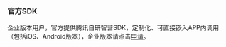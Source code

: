 ### 官方SDK
企业版本用户，官方提供腾讯自研智营SDK，定制化、可直接嵌入APP内调用（包括iOS、Android版本），企业版本请点击[申请](http://manage.qcloud.com/dbexp/apply.php?product=httpdns)。

